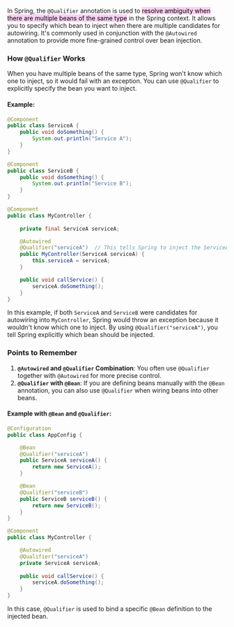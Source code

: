 
In Spring, the `@Qualifier` annotation is used to <mark style="background: #FFB8EBA6;">resolve ambiguity when there are multiple beans of the same type</mark> in the Spring context. It allows you to specify which bean to inject when there are multiple candidates for autowiring. It's commonly used in conjunction with the `@Autowired` annotation to provide more fine-grained control over bean injection.

### How `@Qualifier` Works

When you have multiple beans of the same type, Spring won't know which one to inject, so it would fail with an exception. You can use `@Qualifier` to explicitly specify the bean you want to inject.

#### Example:

```java
@Component
public class ServiceA {
    public void doSomething() {
        System.out.println("Service A");
    }
}

@Component
public class ServiceB {
    public void doSomething() {
        System.out.println("Service B");
    }
}

@Component
public class MyController {
    
    private final ServiceA serviceA;

    @Autowired
    @Qualifier("serviceA")  // This tells Spring to inject the ServiceA bean
    public MyController(ServiceA serviceA) {
        this.serviceA = serviceA;
    }

    public void callService() {
        serviceA.doSomething();
    }
}
```

In this example, if both `ServiceA` and `ServiceB` were candidates for autowiring into `MyController`, Spring would throw an exception because it wouldn't know which one to inject. By using `@Qualifier("serviceA")`, you tell Spring explicitly which bean should be injected.

### Points to Remember

1. **`@Autowired` and `@Qualifier` Combination**: You often use `@Qualifier` together with `@Autowired` for more precise control.
2. **`@Qualifier` with `@Bean`**: If you are defining beans manually with the `@Bean` annotation, you can also use `@Qualifier` when wiring beans into other beans.

#### Example with `@Bean` and `@Qualifier`:

```java
@Configuration
public class AppConfig {

    @Bean
    @Qualifier("serviceA")
    public ServiceA serviceA() {
        return new ServiceA();
    }

    @Bean
    @Qualifier("serviceB")
    public ServiceB serviceB() {
        return new ServiceB();
    }
}

@Component
public class MyController {

    @Autowired
    @Qualifier("serviceA")
    private ServiceA serviceA;
    
    public void callService() {
        serviceA.doSomething();
    }
}
```

In this case, `@Qualifier` is used to bind a specific `@Bean` definition to the injected bean.